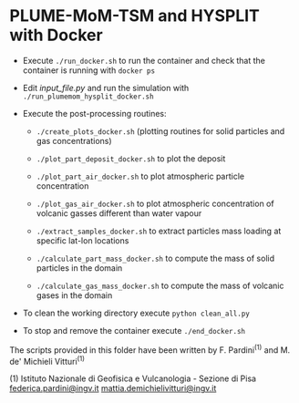 # PLUME-MoM-TSM and HYSPLIT with Docker

- Execute `./run_docker.sh` to run the container and check that the container is running with `docker ps`

- Edit *input_file.py* and run the simulation with `./run_plumemom_hysplit_docker.sh`

- Execute the post-processing routines:
  - `./create_plots_docker.sh` (plotting routines for solid particles and gas concentrations)

  - `./plot_part_deposit_docker.sh` to plot the deposit 

  - `./plot_part_air_docker.sh` to plot atmospheric particle concentration

  - `./plot_gas_air_docker.sh` to plot atmospheric concentration of volcanic gasses different than water vapour

  - `./extract_samples_docker.sh` to extract particles mass loading at specific lat-lon locations

  - `./calculate_part_mass_docker.sh` to compute the mass of solid particles in the domain 

  - `./calculate_gas_mass_docker.sh` to compute the mass of volcanic gases in the domain

- To clean the working directory execute `python clean_all.py`

- To stop and remove the container execute `./end_docker.sh` 

The scripts provided in this folder have been written by F. Pardini<sup>(1)</sup> and M. de' Michieli Vitturi<sup>(1)</sup>

(1) Istituto Nazionale di Geofisica e Vulcanologia - Sezione di Pisa</br>    federica.pardini@ingv.it mattia.demichielivitturi@ingv.it













